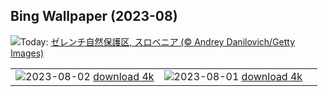 ## Bing Wallpaper (2023-08)
![](https://www.bing.com/th?id=OHR.ZelenciSprings_JA-JP9838460197_UHD.jpg&w=1000)Today: [ゼレンチ自然保護区, スロベニア (© Andrey Danilovich/Getty Images)](https://www.bing.com/th?id=OHR.ZelenciSprings_JA-JP9838460197_UHD.jpg)

|      |      |      |
| :----: | :----: | :----: |
|![](https://www.bing.com/th?id=OHR.CapitolButte_JA-JP9625919986_UHD.jpg&pid=hp&w=384&h=216&rs=1&c=4)2023-08-02 [download 4k](https://www.bing.com/th?id=OHR.CapitolButte_JA-JP9625919986_UHD.jpg)|![](https://www.bing.com/th?id=OHR.Neputa2023_JA-JP9406912677_UHD.jpg&pid=hp&w=384&h=216&rs=1&c=4)2023-08-01 [download 4k](https://www.bing.com/th?id=OHR.Neputa2023_JA-JP9406912677_UHD.jpg)|
